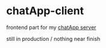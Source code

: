 # chatApp-client

frontend part for my [chatApp server](https://github.com/currentScript/chatApp-server)

still in production / nothing near finish
